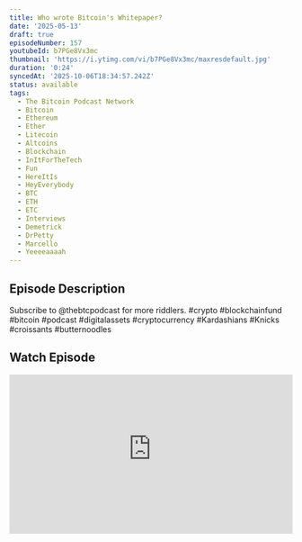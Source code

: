 ```yaml
---
title: Who wrote Bitcoin's Whitepaper?
date: '2025-05-13'
draft: true
episodeNumber: 157
youtubeId: b7PGe8Vx3mc
thumbnail: 'https://i.ytimg.com/vi/b7PGe8Vx3mc/maxresdefault.jpg'
duration: '0:24'
syncedAt: '2025-10-06T18:34:57.242Z'
status: available
tags:
  - The Bitcoin Podcast Network
  - Bitcoin
  - Ethereum
  - Ether
  - Litecoin
  - Altcoins
  - Blockchain
  - InItForTheTech
  - Fun
  - HereItIs
  - HeyEverybody
  - BTC
  - ETH
  - ETC
  - Interviews
  - Demetrick
  - DrPetty
  - Marcello
  - Yeeeeaaaah
---
```

## Episode Description

Subscribe to @thebtcpodcast for more riddlers. #crypto #blockchainfund #bitcoin #podcast #digitalassets #cryptocurrency #Kardashians #Knicks #croissants #butternoodles

## Watch Episode

<div style="position: relative; padding-bottom: 56.25%; height: 0; overflow: hidden;">
  <iframe
    src="https://www.youtube-nocookie.com/embed/b7PGe8Vx3mc"
    style="position: absolute; top: 0; left: 0; width: 100%; height: 100%;"
    frameborder="0"
    allow="accelerometer; autoplay; clipboard-write; encrypted-media; gyroscope; picture-in-picture"
    allowfullscreen
  ></iframe>
</div>

